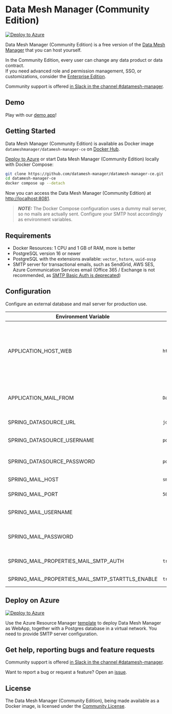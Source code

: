 # Data Mesh Manager (Community Edition)

[![Deploy to Azure](https://aka.ms/deploytoazurebutton)](https://portal.azure.com/#create/Microsoft.Template/uri/https%3A%2F%2Fraw.githubusercontent.com%2Fdatamesh-manager%2Fdatamesh-manager-ce%2Fmain%2Fazure%2Fdatamesh-manager-ce.json)

Data Mesh Manager (Community Edition) is a free version of the [Data Mesh Manager](https://www.datamesh-manager.com) that you can host yourself.

In the Community Edition, every user can change any data product or data contract.  
If you need advanced role and permission management, SSO, or customizations, consider the [Enterprise Edition](https://www.datamesh-manager.com/#pricing).

Community support is offered [in Slack in the channel #datamesh-manager](https://datacontract.com/slack).

## Demo

Play with our [demo app](https://demo.datamesh-manager.com/)!


## Getting Started

Data Mesh Manager (Community Edition) is available as Docker image `datameshmanager/datamesh-manager-ce` on [Docker Hub](https://hub.docker.com/r/datameshmanager/datamesh-manager-ce).

[Deploy to Azure](azure/) or start Data Mesh Manager (Community Edition) locally with Docker Compose:

```bash
git clone https://github.com/datamesh-manager/datamesh-manager-ce.git
cd datamesh-manager-ce
docker compose up --detach
```

Now you can access the Data Mesh Manager (Community Edition) at [http://localhost:8081](http://localhost:8081).

> **_NOTE:_**  The Docker Compose configuration uses a dummy mail server, so no mails are actually sent. Configure your SMTP host accordingly as environment variables.


## Requirements

- Docker Resources: 1 CPU and 1 GB of RAM, more is better
- PostgreSQL version 16 or newer
- PostgreSQL with the extensions available: `vector`, `hstore`, `uuid-ossp`
- SMTP server for transactional emails, such as SendGrid, AWS SES, Azure Communication Services email (Office 365 / Exchange is not recommended, as [SMTP Basic Auth is deprecated](https://learn.microsoft.com/en-us/exchange/clients-and-mobile-in-exchange-online/deprecation-of-basic-authentication-exchange-online))


## Configuration

Configure an external database and mail server for production use.

| Environment Variable                             | Example                                    | Description                                                                                 |
|--------------------------------------------------|--------------------------------------------|---------------------------------------------------------------------------------------------|
| APPLICATION_HOST_WEB                             | `http://localhost:8081`                    | The host of the application, used e.g., in email templates build URLs to Data Mesh Manager. |
| APPLICATION_MAIL_FROM                            | `Data Mesh Manager <noreply@example.com>`  | The sender email address for data mesh manager emails.                                      |
| SPRING_DATASOURCE_URL                            | `jdbc:postgresql://postgres:5432/postgres` | JDBC URL of the database                                                                    |
| SPRING_DATASOURCE_USERNAME                       | `postgres`                                 | Login username of the database                                                              |
| SPRING_DATASOURCE_PASSWORD                       | `postgres`                                 | Login password of the database                                                              |
| SPRING_MAIL_HOST                                 | `smtp.example.com`                         | SMTP server host                                                                            |
| SPRING_MAIL_PORT                                 | `587`                                      | SMTP server port                                                                            |
| SPRING_MAIL_USERNAME                             |                                            | Login user of the SMTP server                                                               |
| SPRING_MAIL_PASSWORD                             |                                            | Login password of the SMTP server                                                           |
| SPRING_MAIL_PROPERTIES_MAIL_SMTP_AUTH            | `true`                                     | Use basic authentication for SMTP                                                           |
| SPRING_MAIL_PROPERTIES_MAIL_SMTP_STARTTLS_ENABLE | `true`                                     | Ensure that TLS is used                                                                     |

## Deploy on Azure

[![Deploy to Azure](https://aka.ms/deploytoazurebutton)](https://portal.azure.com/#create/Microsoft.Template/uri/https%3A%2F%2Fraw.githubusercontent.com%2Fdatamesh-manager%2Fdatamesh-manager-ce%2Fmain%2Fazure%2Fdatamesh-manager-ce.json)

Use the Azure Resource Manager [template](azure/datamesh-manager-ce.json) to deploy Data Mesh Manager as WebApp, together with a Postgres database in a virtual network.
You need to provide SMTP server configuration.


## Get help, reporting bugs and feature requests

Community support is offered [in Slack in the channel #datamesh-manager](https://datacontract.com/slack).

Want to report a bug or request a feature? Open an [issue](https://github.com/datamesh-manager/datamesh-manager-ce/issues/new).

## License

The Data Mesh Manager (Community Edition), being made available as a Docker image, is licensed under the [Community License](https://www.datamesh-manager.com/COMMUNITY-LICENSE.txt).
